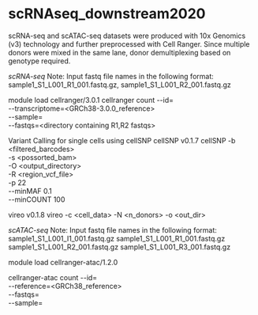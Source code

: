 # scRNAseq_downstream2020

scRNA-seq and scATAC-seq datasets were produced with 10x Genomics (v3) technology and further preprocessed with Cell Ranger.
Since multiple donors were mixed in the same lane, donor demultiplexing based on genotype required. 

*scRNA-seq*
Note: Input fastq file names in the following format:
sample1_S1_L001_R1_001.fastq.gz, sample1_S1_L001_R2_001.fastq.gz

module load cellranger/3.0.1
cellranger count --id=<laneID> \
  --transcriptome=<GRCh38-3.0.0_reference> \
  --sample=<sampleID> \
  --fastqs=<directory containing R1,R2 fastqs>

Variant Calling for single cells using cellSNP
cellSNP v0.1.7
cellSNP -b <filtered_barcodes> \
  -s <possorted_bam> \
  -O <output_directory> \
  -R <region_vcf_file>\
  -p 22 \
  --minMAF 0.1 \
  --minCOUNT 100

vireo v0.1.8
vireo -c <cell_data> -N <n_donors> -o <out_dir>

*scATAC-seq*
Note: Input fastq file names in the following format:
sample1_S1_L001_I1_001.fastq.gz
sample1_S1_L001_R1_001.fastq.gz
sample1_S1_L001_R2_001.fastq.gz
sample1_S1_L001_R3_001.fastq.gz

module load cellranger-atac/1.2.0

cellranger-atac count --id=<laneID> \
  --reference=<GRCh38_reference> \
  --fastqs=<directory containing fastqs and index file> \
  --sample=<sampleID>

